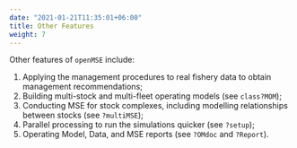 ```yaml
---
date: "2021-01-21T11:35:01+06:00"
title: Other Features
weight: 7
---
```


Other features of `openMSE` include:

1. Applying the management procedures to real fishery data to obtain management recommendations;
2. Building multi-stock and multi-fleet operating models (see `class?MOM`);
3. Conducting MSE for stock complexes, including modelling relationships between stocks (see `?multiMSE`);
4. Parallel processing to run the simulations quicker (see `?setup`);
5. Operating Model, Data, and MSE reports (see `?OMdoc` and `?Report`).


